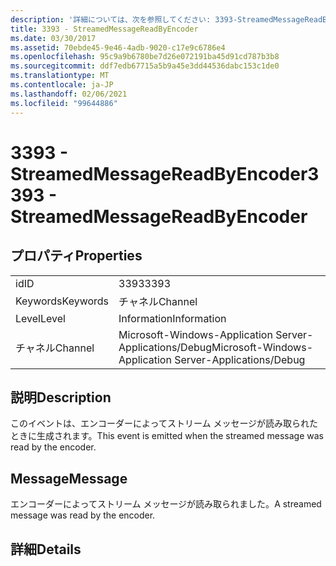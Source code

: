 ```yaml
---
description: '詳細については、次を参照してください: 3393-StreamedMessageReadByEncoder'
title: 3393 - StreamedMessageReadByEncoder
ms.date: 03/30/2017
ms.assetid: 70ebde45-9e46-4adb-9020-c17e9c6786e4
ms.openlocfilehash: 95c9a9b6780be7d26e072191ba45d91cd787b3b8
ms.sourcegitcommit: ddf7edb67715a5b9a45e3dd44536dabc153c1de0
ms.translationtype: MT
ms.contentlocale: ja-JP
ms.lasthandoff: 02/06/2021
ms.locfileid: "99644886"
---
```

# <a name="3393---streamedmessagereadbyencoder"></a><span data-ttu-id="76a79-103">3393 - StreamedMessageReadByEncoder</span><span class="sxs-lookup"><span data-stu-id="76a79-103">3393 - StreamedMessageReadByEncoder</span></span>

## <a name="properties"></a><span data-ttu-id="76a79-104">プロパティ</span><span class="sxs-lookup"><span data-stu-id="76a79-104">Properties</span></span>  
  
|||  
|-|-|  
|<span data-ttu-id="76a79-105">id</span><span class="sxs-lookup"><span data-stu-id="76a79-105">ID</span></span>|<span data-ttu-id="76a79-106">3393</span><span class="sxs-lookup"><span data-stu-id="76a79-106">3393</span></span>|  
|<span data-ttu-id="76a79-107">Keywords</span><span class="sxs-lookup"><span data-stu-id="76a79-107">Keywords</span></span>|<span data-ttu-id="76a79-108">チャネル</span><span class="sxs-lookup"><span data-stu-id="76a79-108">Channel</span></span>|  
|<span data-ttu-id="76a79-109">Level</span><span class="sxs-lookup"><span data-stu-id="76a79-109">Level</span></span>|<span data-ttu-id="76a79-110">Information</span><span class="sxs-lookup"><span data-stu-id="76a79-110">Information</span></span>|  
|<span data-ttu-id="76a79-111">チャネル</span><span class="sxs-lookup"><span data-stu-id="76a79-111">Channel</span></span>|<span data-ttu-id="76a79-112">Microsoft-Windows-Application Server-Applications/Debug</span><span class="sxs-lookup"><span data-stu-id="76a79-112">Microsoft-Windows-Application Server-Applications/Debug</span></span>|  
  
## <a name="description"></a><span data-ttu-id="76a79-113">説明</span><span class="sxs-lookup"><span data-stu-id="76a79-113">Description</span></span>  

 <span data-ttu-id="76a79-114">このイベントは、エンコーダーによってストリーム メッセージが読み取られたときに生成されます。</span><span class="sxs-lookup"><span data-stu-id="76a79-114">This event is emitted when the streamed message was read by the encoder.</span></span>  
  
## <a name="message"></a><span data-ttu-id="76a79-115">Message</span><span class="sxs-lookup"><span data-stu-id="76a79-115">Message</span></span>  

 <span data-ttu-id="76a79-116">エンコーダーによってストリーム メッセージが読み取られました。</span><span class="sxs-lookup"><span data-stu-id="76a79-116">A streamed message was read by the encoder.</span></span>  
  
## <a name="details"></a><span data-ttu-id="76a79-117">詳細</span><span class="sxs-lookup"><span data-stu-id="76a79-117">Details</span></span>
